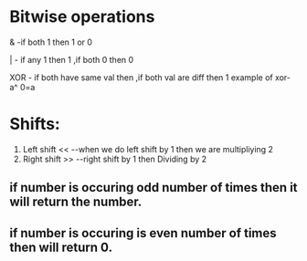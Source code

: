 # Bitwise operations

& -if both 1 then 1 or 0

| - if any 1 then 1 ,if both 0 then 0

XOR - if both have same val then ,if both val are diff then 1
example of xor-a^ 0=a



# Shifts:
1. Left shift << 
--when we do left shift by 1 then we are multipliying 2
2. Right shift >>
--right shift by 1 then Dividing by 2


## if number is occuring odd number of times then it will return the number.

## if number is occuring is even number of times then will return 0.






